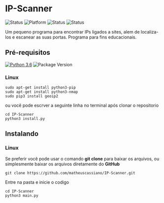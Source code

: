 # IP-Scanner
![Status](https://img.shields.io/badge/status-development-succes.svg)
![Platform](https://img.shields.io/badge/platform-linux-lightgrey.svg)
![Status](https://img.shields.io/badge/ubuntu-stable-succes.svg)
![Status](https://img.shields.io/badge/kali-unstable-critical.svg)

Um pequeno programa para encontrar IPs ligados a sites, alem de localiza-los e escanear as suas portas. Programa para fins educacionais.

## Pré-requisitos
[![Python 3.6](https://img.shields.io/badge/python-3.6-blue.svg)](https://www.python.org/downloads/release/python-360/)
![Package Version](https://img.shields.io/pypi/v/chatterbot.svg)
### Linux
```
sudo apt-get install python3-pip
sudo apt-get install python3-nmap
sudo pip3 install geoip2
```
ou você pode escrver a seguinte linha no terminal após clonar o repositorio
```
cd IP-Scanner
python3 install.py
```
## Instalando
### Linux
Se preferir você pode usar o comando **git clone** para baixar os arquivos, ou simplesmente baixar os arquivos diretamente do **GitHub**

```
git clone https://github.com/matheuscassiano/IP-Scanner.git
```

Entre na pasta e inicie o codigo

```
cd IP-Scanner
python3 main.py
```
